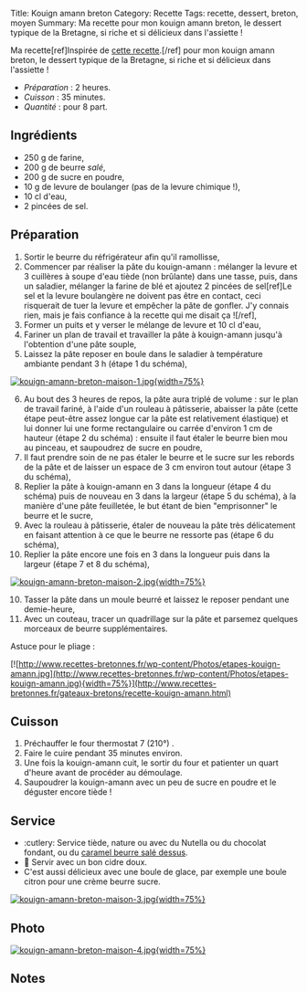 Title: Kouign amann breton
Category: Recette
Tags: recette, dessert, breton, moyen
Summary: Ma recette pour mon kouign amann breton, le dessert typique de la Bretagne, si riche et si délicieux dans l'assiette !

Ma recette[ref]Inspirée de [cette recette](http://www.recettes-bretonnes.fr/gateaux-bretons/recette-kouign-amann.html).[/ref] pour mon kouign amann breton, le dessert typique de la Bretagne, si riche et si délicieux dans l'assiette !

- *Préparation* : 2 heures.
- *Cuisson* : 35 minutes.
- *Quantité* : pour 8 part.

## Ingrédients
- 250 g de farine,
- 200 g de beurre *salé*,
- 200 g de sucre en poudre,
- 10 g de levure de boulanger (pas de la levure chimique !),
- 10 cl d'eau,
- 2 pincées de sel.

## Préparation
1. Sortir le beurre du réfrigérateur afin qu'il ramollisse,
2. Commencer par réaliser la pâte du kouign-amann : mélanger la levure et 3 cuillères à soupe d'eau tiède (non brûlante) dans une tasse, puis, dans un saladier, mélanger la farine de blé et ajoutez 2 pincées de sel[ref]Le sel et la levure boulangère ne doivent pas être en contact, ceci risquerait de tuer la levure et empêcher la pâte de gonfler. J'y connais rien, mais je fais confiance à la recette qui me disait ça ![/ref],
3. Former un puits et y verser le mélange de levure et 10 cl d'eau,
4. Fariner un plan de travail et travailler la pâte à kouign-amann jusqu'à l'obtention d'une pâte souple,
5. Laissez la pâte reposer en boule dans le saladier à température ambiante pendant 3 h (étape 1 du schéma),

[![kouign-amann-breton-maison-1.jpg]({static}images/kouign-amann-breton-maison-1.jpg){width=75%}]({static}images/kouign-amann-breton-maison-1.jpg)

6. Au bout des 3 heures de repos, la pâte aura triplé de volume : sur le plan de travail fariné, à l'aide d'un rouleau à pâtisserie, abaisser la pâte (cette étape peut-être assez longue car la pâte est relativement élastique) et lui donner lui une forme rectangulaire ou carrée d'environ 1 cm de hauteur (étape 2 du schéma) : ensuite il faut étaler le beurre bien mou au pinceau, et saupoudrez de sucre en poudre,
7. Il faut prendre soin de ne pas étaler le beurre et le sucre sur les rebords de la pâte et de laisser un espace de 3 cm environ tout autour (étape 3 du schéma),
8. Replier la pâte à kouign-amann en 3 dans la longueur (étape 4 du schéma) puis de nouveau en 3 dans la largeur (étape 5 du schéma), à la manière d'une pâte feuilletée, le but étant de bien "emprisonner" le beurre et le sucre,
9. Avec la rouleau à pâtisserie, étaler de nouveau la pâte très délicatement en faisant attention à ce que le beurre ne ressorte pas (étape 6 du schéma),
10. Replier la pâte encore une fois en 3 dans la longueur puis dans la largeur (étape 7 et 8 du schéma),

[![kouign-amann-breton-maison-2.jpg]({static}images/kouign-amann-breton-maison-2.jpg){width=75%}]({static}images/kouign-amann-breton-maison-2.jpg)

10. Tasser la pâte dans un moule beurré et laissez le reposer pendant une demie-heure,
11. Avec un couteau, tracer un quadrillage sur la pâte et parsemez quelques morceaux de beurre supplémentaires.

Astuce pour le pliage :

[![http://www.recettes-bretonnes.fr/wp-content/Photos/etapes-kouign-amann.jpg](http://www.recettes-bretonnes.fr/wp-content/Photos/etapes-kouign-amann.jpg){width=75%}](http://www.recettes-bretonnes.fr/gateaux-bretons/recette-kouign-amann.html)

## Cuisson
1. Préchauffer le four thermostat 7 (210°) <i class="fa fa-thermometer-full" aria-hidden="true"></i>.
2. Faire le cuire pendant 35 minutes environ.
3. Une fois la kouign-amann cuit, le sortir du four et patienter un quart d'heure avant de procéder au démoulage.
4. Saupoudrer la kouign-amann avec un peu de sucre en poudre et le déguster encore tiède !

## Service
- :cutlery: Service tiède, nature ou avec du Nutella ou du chocolat fondant, ou du [caramel beurre salé dessus](caramel-beurre-sale-breton.html).
- :wine_glass: Servir avec un bon cidre doux.
- C'est aussi délicieux avec une boule de glace, par exemple une boule citron pour une crème beurre sucre.

[![kouign-amann-breton-maison-3.jpg]({static}images/kouign-amann-breton-maison-3.jpg){width=75%}]({static}images/kouign-amann-breton-maison-3.jpg)

## Photo
[![kouign-amann-breton-maison-4.jpg]({static}images/kouign-amann-breton-maison-4.jpg){width=75%}]({static}images/kouign-amann-breton-maison-4.jpg)

## Notes
